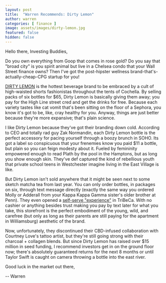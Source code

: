 ```yaml
---
layout: post
title:  "Warren Recommends: Dirty Lemon"
author: warren
categories: [ finance ]
image: assets/images/dirty-lemon.jpg
featured: false
hidden: false
---
```


Hello there, Investing Buddies,

Do you own everything from Goop that comes in rose gold? Do you say that "broad city" is you spirit animal but live in a Chelsea condo that your Wall Street finance owns? Then I've got the post-hipster wellness brand-that's-actually-cheap-CPG startup for you!

[DIRTY LEMON](https://dirtylemon.com/) is the hottest beverage brand to be embraced by a cult of high-waisted shorts fashionistas throughout the tents of Cochella. By selling packs of six bottles for $65, Dirty Lemon is basically giving them away; you pay for the  High Line street cred and get the drinks for free. Because each variety tastes like cat vomit that's been sitting on the floor of a Sephora, you know it's got to be, like, cray healthy for you. Anyway, things are just better because they're more expansive; that's plain science.

I like Dirty Lemon because they've got their branding down cold. According to CEO and totally rad guy Zak Normandin, each Dirty Lemon bottle is the perfect accessory for pacing yourself through a boozy brunch in SOHO. Its got a label so conspicuous that your frenemies know you paid $11 a bottle, but plain so you can feign modesty about it. Fueled by femininity empowered enough to read Plath by the pool in the Hamptons, but as long you show enough skin. They've def captured the kind of rebellious youth that private school teens in Westchester imagine living in the East Village is like.

But Dirty Lemon isn't sold anywhere that it might be seen next to some sketch matcha tea from last year. You can only order bottles, in packages on six, through text message directly (exactly the same way you ordered Molly or Adderall from your Kappa Kappa Gamma sister's older brother at Penn). They even opened a [self-serve "experience"](https://tribecacitizen.com/2018/09/13/dirty-lemons-drug-store-has-opened/) in TriBeCa. With no cashier or anything besides trust making you pay by text later for what you take, this storefront is the perfect embodiment of the young, wild, and carefree (but only as long as their parents are still paying for the apartment in Williamsburg) aesthetic of the brand.

Now, unfortunately, they discontinued their CBD-infused collaboration with Courtney Love's tattoo artist, but they're still going strong with their charcoal + collagen blends. But since Dirty Lemon has raised over $15 million in seed funding, I recommend investors get in on the ground floor now; there's absolutely guaranteed returns for the next 8 months or until Taylor Swift is caught on camera throwing a bottle into the east river.

Good luck in the market out there, 

-- Warren